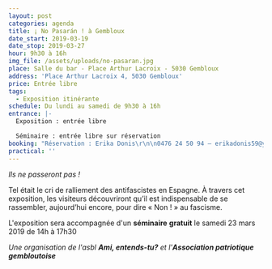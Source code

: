 ```yaml
---
layout: post
categories: agenda
title: ¡ No Pasarán ! à Gembloux
date_start: 2019-03-19
date_stop: 2019-03-27
hour: 9h30 à 16h
img_file: /assets/uploads/no-pasaran.jpg
place: Salle du bar - Place Arthur Lacroix - 5030 Gembloux
address: 'Place Arthur Lacroix 4, 5030 Gembloux'
price: Entrée libre
tags:
  - Exposition itinérante
schedule: Du lundi au samedi de 9h30 à 16h
entrance: |-
  Exposition : entrée libre

  Séminaire : entrée libre sur réservation
booking: "Réservation : Erika Donis\r\n\n0476 24 50 94 – erikadonis59@yahoo.fr"
practical: ''
---
```

_Ils ne passeront pas !_

Tel était le cri de ralliement des antifascistes en Espagne. À travers cet exposition, les visiteurs découvriront qu’il est indispensable de se rassembler, aujourd’hui encore, pour dire « Non ! » au fascisme.

L'exposition sera accompagnée d'un **séminaire** **gratuit** le samedi 23 mars 2019 de 14h à 17h30

_Une organisation de l'asbl **Ami, entends-tu?** et l'**Association patriotique gembloutoise**_
